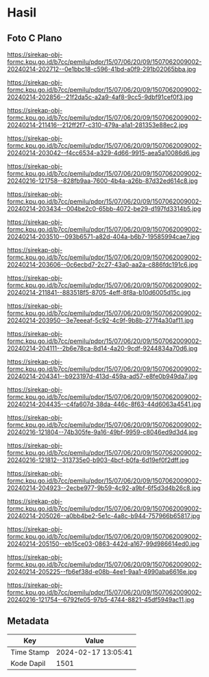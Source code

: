 # Hasil

## Foto C Plano

https://sirekap-obj-formc.kpu.go.id/b7cc/pemilu/pdpr/15/07/06/20/09/1507062009002-20240214-202712--0e1bbc18-c596-41bd-a0f9-291b02065bba.jpg

https://sirekap-obj-formc.kpu.go.id/b7cc/pemilu/pdpr/15/07/06/20/09/1507062009002-20240214-202856--21f2da5c-a2a9-4af8-9cc5-9dbf91cef0f3.jpg

https://sirekap-obj-formc.kpu.go.id/b7cc/pemilu/pdpr/15/07/06/20/09/1507062009002-20240214-211416--212ff2f7-c310-479a-a1a1-281353e88ec2.jpg

https://sirekap-obj-formc.kpu.go.id/b7cc/pemilu/pdpr/15/07/06/20/09/1507062009002-20240214-203042--f4cc6534-a329-4d66-9915-aea5a10086d6.jpg

https://sirekap-obj-formc.kpu.go.id/b7cc/pemilu/pdpr/15/07/06/20/09/1507062009002-20240216-121758--828fb9aa-7600-4b4a-a26b-87d32ed614c8.jpg

https://sirekap-obj-formc.kpu.go.id/b7cc/pemilu/pdpr/15/07/06/20/09/1507062009002-20240214-203434--004be2c0-65bb-4072-be29-d197fd3314b5.jpg

https://sirekap-obj-formc.kpu.go.id/b7cc/pemilu/pdpr/15/07/06/20/09/1507062009002-20240214-203510--093b6571-a82d-404a-b6b7-19585994cae7.jpg

https://sirekap-obj-formc.kpu.go.id/b7cc/pemilu/pdpr/15/07/06/20/09/1507062009002-20240214-203606--0c6ecbd7-2c27-43a0-aa2a-c886fdc191c6.jpg

https://sirekap-obj-formc.kpu.go.id/b7cc/pemilu/pdpr/15/07/06/20/09/1507062009002-20240214-211841--883518f5-8705-4eff-8f8a-b10d6005d15c.jpg

https://sirekap-obj-formc.kpu.go.id/b7cc/pemilu/pdpr/15/07/06/20/09/1507062009002-20240214-203950--3e7eeeaf-5c92-4c9f-9b8b-277f4a30af11.jpg

https://sirekap-obj-formc.kpu.go.id/b7cc/pemilu/pdpr/15/07/06/20/09/1507062009002-20240214-204111--2b6e78ca-8d14-4a20-9cdf-9244834a70d6.jpg

https://sirekap-obj-formc.kpu.go.id/b7cc/pemilu/pdpr/15/07/06/20/09/1507062009002-20240214-204341--b923197d-413d-459a-ad57-e8fe0b949da7.jpg

https://sirekap-obj-formc.kpu.go.id/b7cc/pemilu/pdpr/15/07/06/20/09/1507062009002-20240214-204435--c4fa607d-38da-446c-8f63-44d6063a4541.jpg

https://sirekap-obj-formc.kpu.go.id/b7cc/pemilu/pdpr/15/07/06/20/09/1507062009002-20240216-121804--74b305fe-9a16-49bf-9959-c8046ed9d3d4.jpg

https://sirekap-obj-formc.kpu.go.id/b7cc/pemilu/pdpr/15/07/06/20/09/1507062009002-20240216-121812--313735e0-b903-4bcf-b0fa-6d19ef0f2dff.jpg

https://sirekap-obj-formc.kpu.go.id/b7cc/pemilu/pdpr/15/07/06/20/09/1507062009002-20240214-204923--2ecbe977-9b59-4c92-a9bf-6f5d3d4b26c8.jpg

https://sirekap-obj-formc.kpu.go.id/b7cc/pemilu/pdpr/15/07/06/20/09/1507062009002-20240214-205026--a0bb4be2-5e1c-4a8c-b944-757966b65817.jpg

https://sirekap-obj-formc.kpu.go.id/b7cc/pemilu/pdpr/15/07/06/20/09/1507062009002-20240214-205150--eb15ce03-0863-442d-a167-99d986614ed0.jpg

https://sirekap-obj-formc.kpu.go.id/b7cc/pemilu/pdpr/15/07/06/20/09/1507062009002-20240214-205225--fb6ef38d-e08b-4ee1-9aa1-4990aba6616e.jpg

https://sirekap-obj-formc.kpu.go.id/b7cc/pemilu/pdpr/15/07/06/20/09/1507062009002-20240216-121754--6792fe05-97b5-4744-8821-45df5949ac11.jpg


## Metadata

| Key        | Value               |
| ---------- | ------------------- |
| Time Stamp | 2024-02-17 13:05:41 |
| Kode Dapil | 1501                |



